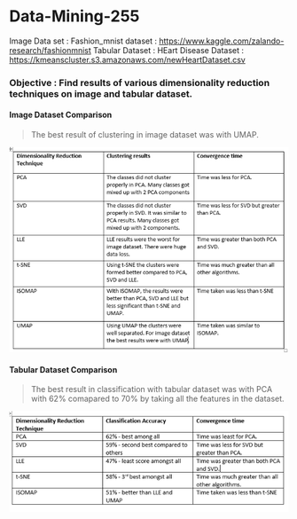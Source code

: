 # Data-Mining-255
Image Data set : Fashion_mnist dataset : https://www.kaggle.com/zalando-research/fashionmnist
Tabular Dataset : HEart Disease Dataset : https://kmeanscluster.s3.amazonaws.com/newHeartDataset.csv

### Objective : Find results of various dimensionality reduction techniques on image and tabular dataset.

#### Image Dataset Comparison
> The best result of clustering in image dataset was with UMAP.
<img src="DRT.png">

#### Tabular Dataset Comparison
> The best result in classification with tabular dataset was with PCA with 62% comapared to 70% by taking all the features in the dataset.
<img src="DRT2.png">


